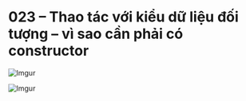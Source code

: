 # 023 – Thao tác với kiểu dữ liệu đối tượng – vì sao cần phải có constructor  

![Imgur](https://i.imgur.com/1fGrbZO.png)  

![Imgur](https://i.imgur.com/oYeXfge.png)